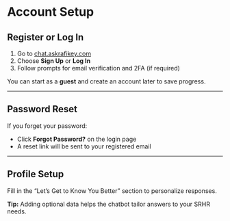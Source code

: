 # Account Setup

## Register or Log In
1. Go to [chat.askrafikey.com](https://chat.askrafikey.com)
2. Choose **Sign Up** or **Log In**
3. Follow prompts for email verification and 2FA (if required)

You can start as a **guest** and create an account later to save progress.

---

## Password Reset
If you forget your password:
- Click **Forgot Password?** on the login page
- A reset link will be sent to your registered email

---

## Profile Setup
Fill in the “Let’s Get to Know You Better” section to personalize responses.

**Tip:** Adding optional data helps the chatbot tailor answers to your SRHR needs.
